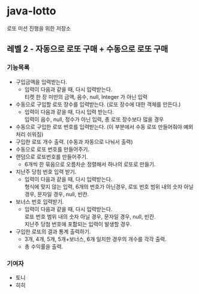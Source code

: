 # java-lotto
로또 미션 진행을 위한 저장소

## 레벨 2 - 자동으로 로또 구매 + 수동으로 로또 구매  

### 기능목록

- 구입금액을 입력받는다.
    - 입력이 다음과 같을 때, 다시 입력받는다.  
      티켓 한 장 미만의 금액, 음수, null, Integer 가 아닌 입력  
- 수동으로 구입할 로또 장수를 입력받는다. (로또 장수에 대한 객체를 만든다.)
    - 입력이 다음과 같을 때, 다시 입력 받는다.  
      입력이 음수, null, 정수가 아닌 입력, 총 로또 장수보다 많을 경우  
- 수동으로 구입한 로또 번호를 입력받는다. (이 부분에서 수동 로또 만들어줘야 예외처리 쉬워짐)  
- 구입한 로또 개수 출력. (수동과 자동으로 나눠서 출력)
- 수동으로 로또 번호를 만들어주기.
- 랜덤으로 로또번호를 만들어주기.  
    - 6개씩 한 묶음으로 오름차순 정렬해서 하나의 로또로 만들기.
- 지난주 당첨 번호 입력 받기.
    - 입력이 다음과 같을 때, 다시 입력받는다.  
    형식에 맞지 않는 입력, 6개의 번호가 아닌경우, 로또 번호 범위 내의 숫자 아닐 경우, 문자일 경우, null, 빈칸.
- 보너스 번호 입력받기.
    - 입력이 다음과 같을 때, 다시 입력받는다.  
      로또 번호 범위 내의 숫자 아닐 경우, 문자일 경우, null, 빈칸.  
      지난주 당첨 번호에 포함되는 입력이 발생할 경우.
- 구입한 로또의 결과 통계 출력하기.  
    - 3개, 4개, 5개, 5개+보너스, 6개 일치한 경우의 개수를 각각 출력.
    - 총 수익률을 출력. 


### 기여자
- 토니
- 히히
